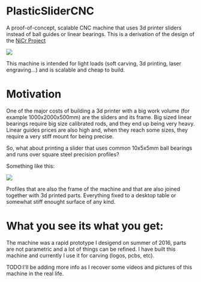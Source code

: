 # PlasticSliderCNC
A proof-of-concept, scalable CNC machine that uses 3d printer sliders instead of ball guides or linear bearings. This is a derivation of the design of the [NiCr Project](https://github.com/JMG1/NiCr)

![](https://1.bp.blogspot.com/-Uc_LOJ0LulY/WRbOIUTTJiI/AAAAAAAAC9w/1ENcbq2rC6g5fGYeOn4uJ60Wui8xSa68ACLcB/s1600/3DprintedCNC.png)

This machine is intended for light loads (soft carving, 3d printing, laser engraving...) and is scalable
and cheap to build.

# Motivation
One of the major costs of building a 3d printer with a big work volume (for example 1000x2000x500mm) are the sliders and its frame. 
Big sized linear bearings require big size calibrated rods, and they end up being very heavy. Linear guides prices are also high and, when they reach some sizes, they require a very stiff mount for being precise.

So, what about printing a slider that uses common 10x5x5mm ball bearings and runs over square steel precision profiles?

Something like this:

![](https://2.bp.blogspot.com/-HS4TpQk49e4/WRbRv48PdyI/AAAAAAAAC98/55Q2Tc7Yg_4nFePQAVvm6jaNH3dL5ZtLgCLcB/s1600/slidercnc.png)

Profiles that are also the frame of the machine and that are also joined together with 3d printed parts. Everything fixed to a desktop table or somewhat stiff enought surface of any kind.


# What you see its what you get:

The machine was a rapid prototype I desigend on summer of 2016, parts are not parametric and a lot of things can be refined. I have built this machine and currently I use it for carving (logos, pcbs, etc).


TODO:I'll be adding more info as I recover some videos and pictures of this machine in the real life.
